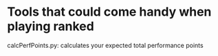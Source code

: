 # Tools that could come handy when playing ranked

calcPerfPoints.py: calculates your expected total performance points